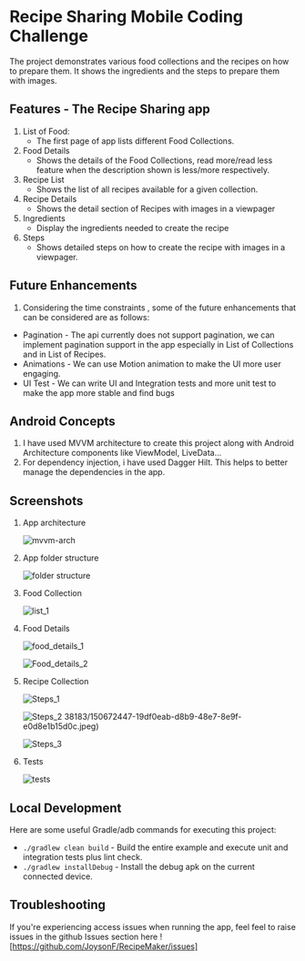 # Recipe Sharing Mobile Coding Challenge

The project demonstrates various food collections and the recipes on how to prepare them. It shows the ingredients and the steps to prepare them with images.

## Features - The Recipe Sharing app 
1) List of Food:
   - The first page of app lists different Food Collections.
2) Food Details
   - Shows the details of the Food Collections, read more/read less feature when the description shown is less/more respectively.
3) Recipe List
   - Shows the list of all recipes available for a given collection.
4) Recipe Details
   - Shows the detail section of Recipes with images in a viewpager
5) Ingredients
   - Display the ingredients needed to create the recipe
6) Steps
   - Shows detailed steps on how to create the recipe with images in a viewpager.

## Future Enhancements
1) Considering the time constraints , some of the future enhancements that can be considered are as follows:
* Pagination - The api currently does not support pagination, we can implement pagination support in the app especially in List of Collections and in List of Recipes.
* Animations - We can use Motion animation to make the UI more user engaging.
* UI Test - We can write UI and Integration tests and more unit test to make the app more stable and find bugs


## Android Concepts
1) I have used MVVM architecture to create this project along with Android Architecture components like ViewModel, LiveData... 
2) For dependency injection, i have used Dagger Hilt. This helps to better manage the dependencies in the app.


## Screenshots
1) App architecture

   ![mvvm-arch](https://user-images.githubusercontent.com/6438183/150671806-f234d247-8199-4429-b92a-837d79a240de.png)

2) App folder structure

   ![folder structure](https://user-images.githubusercontent.com/6438183/150672652-9ca769ed-e147-4d2e-b98f-7ccd97d43422.png)
   
3) Food Collection

   ![list_1](https://user-images.githubusercontent.com/6438183/150672436-cf2927ba-76f3-4b91-9bb7-eaec1a84b4c3.jpeg)

4) Food Details

   ![food_details_1](https://user-images.githubusercontent.com/6438183/150672439-5c01be2f-7a20-43d4-bae4-0c3fba4e48b4.jpeg)

   ![Food_details_2](https://user-images.githubusercontent.com/6438183/150672443-7d234913-8923-4023-8eed-b74688b5ecc2.jpeg)
   
5) Recipe Collection

   ![Steps_1](https://user-images.githubusercontent.com/6438183/150672500-abcdb433-b13c-46c3-936e-a047b86a194f.jpeg)

   ![Steps_2](https://user-images.githubusercontent.com/6438183/150672449-2763e81e-e664-4698-85ec-359b10ddf68d.jpeg)
   38183/150672447-19df0eab-d8b9-48e7-8e9f-e0d8e1b15d0c.jpeg)

   ![Steps_3](https://user-images.githubusercontent.com/6438183/150672520-c1fe3c26-1153-4049-b4c5-32f63d00c275.jpeg)
   
6) Tests

   ![tests](https://user-images.githubusercontent.com/6438183/150672658-24be4916-c823-400d-9939-30e0a279ca02.png)


Local Development
-----------------

Here are some useful Gradle/adb commands for executing this project:

* `./gradlew clean build` - Build the entire example and execute unit and integration tests plus lint check.
* `./gradlew installDebug` - Install the debug apk on the current connected device.


## Troubleshooting

If you're experiencing access issues when running the app, feel feel to raise issues in the github Issues section here ![https://github.com/JoysonF/RecipeMaker/issues]
